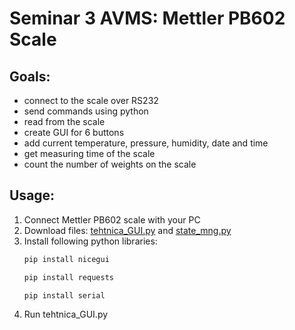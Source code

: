 # Seminar 3 AVMS: Mettler PB602 Scale

## Goals: 
- connect to the scale over RS232
- send commands using python
- read from the scale
- create GUI for 6 buttons
- add current temperature, pressure, humidity, date and time
- get measuring time of the scale
- count the number of weights on the scale

## Usage:
1. Connect Mettler PB602 scale with your PC
2. Download files: [tehtnica_GUI.py](tehtnica_GUI.py) and [state_mng.py](state_mng.py)
3. Install following python libraries:
   ```bash
   pip install nicegui
   
   pip install requests

   pip install serial
4. Run tehtnica_GUI.py

